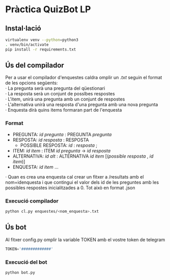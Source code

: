 # Pràctica QuizBot LP

## Instal·lació
```bash
virtualenv venv --python=python3
. venv/bin/activate
pip install -r requirements.txt
```

## Ús del compilador
Per a usar el compilador d'enquestes caldra omplir un _.txt_ seguin el format de les opcions següents:   
· La pregunta serà una pregunta del qüestionari  
· La resposta serà un conjunt de posslbes respostes  
· L'item, unirà una pregunta amb un conjunt de respostes  
· L'alternativa unirà una resposta d'una pregunta amb una nova pregunta  
· Enquesta dirà quins items formaran part de l'enquesta   

### Format
* PREGUNTA: _id pregunta_ : PREGUNTA _pregunta_
* RESPOSTA: _id resposta_ : RESPOSTA 
    * POSSIBLE RESPOSTA: _id_ : _resposta_ ; 
* ITEM: _id item_ : ITEM _id pregunta_ -> _id resposta_
* ALTERNATIVA: _id alt_ : ALTERNATIVA _id item_ [(_possible resposta_ , _id item_)]
* ENQUESTA: _id item_ ...

· Quan es crea una enquesta cal crear un fitxer a /resultats amb el nom=idenquesta i que contingui el valor dels id de les preguntes amb les possibles respostes inicialitzades a 0. Tot això en format .json
### Execució compilador
```bash
python cl.py enquestes/<nom_enquesta>.txt
```

## Ús bot
Al fitxer config.py omplir la variable TOKEN amb el vostre token de telegram
```python
TOKEN='#############'
```

### Execució del bot
```bash
python bot.py
```
